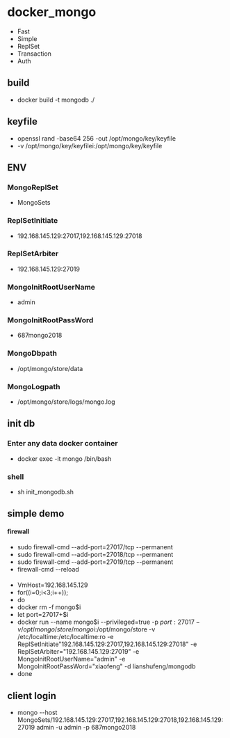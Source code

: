 # docker_mongo
- Fast
- Simple
- ReplSet
- Transaction
- Auth

## build
- docker build -t mongodb ./ 

## keyfile
- openssl rand -base64 256 -out /opt/mongo/key/keyfile
- -v /opt/mongo/key/keyfilei:/opt/mongo/key/keyfile

## ENV 
### MongoReplSet 
- MongoSets
### ReplSetInitiate
- 192.168.145.129:27017,192.168.145.129:27018
### ReplSetArbiter
- 192.168.145.129:27019
### MongoInitRootUserName
- admin
### MongoInitRootPassWord
- 687mongo2018
### MongoDbpath
- /opt/mongo/store/data
### MongoLogpath
- /opt/mongo/store/logs/mongo.log



## init db
### Enter any data docker container
- docker  exec -it mongo /bin/bash
### shell
- sh init_mongodb.sh



## simple demo

####  firewall
- sudo firewall-cmd --add-port=27017/tcp --permanent 
- sudo firewall-cmd --add-port=27018/tcp --permanent 
- sudo firewall-cmd --add-port=27019/tcp --permanent 
- firewall-cmd --reload 


#### 
- VmHost=192.168.145.129
- for((i=0;i<3;i++));
- do 
- docker rm -f mongo$i
- let port=27017+$i
- docker run --name mongo$i --privileged=true -p $port:27017 -v /opt/mongo/store/mongo$i:/opt/mongo/store -v /etc/localtime:/etc/localtime:ro -e ReplSetInitiate"192.168.145.129:27017,192.168.145.129:27018" -e ReplSetArbiter="192.168.145.129:27019" -e MongoInitRootUserName="admin" -e MongoInitRootPassWord="xiaofeng" -d lianshufeng/mongodb 
- done


## client login
- mongo --host MongoSets/192.168.145.129:27017,192.168.145.129:27018,192.168.145.129:27019 admin -u admin -p 687mongo2018

